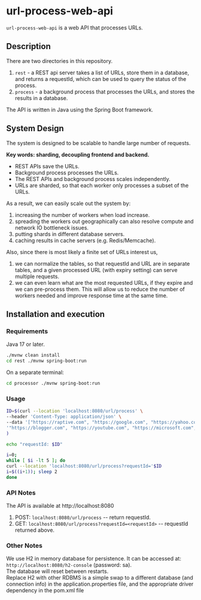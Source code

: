 # url-process-web-api
`url-process-web-api` is a web API that processes URLs.

## Description
There are two directories in this repository.
1. `rest` - a REST api server takes a list of URLs, store them in a database, and returns a requestId, which can be used to query the status of the process.
2. `process` - a background process that processes the URLs, and stores the results in a database.

The API is written in Java using the Spring Boot framework.

## System Design
The system is designed to be scalable to handle large number of requests.

**Key words: sharding, decoupling frontend and backend.**
* REST APIs save the URLs.
* Background process processes the URLs.
* The REST APIs and background process scales independently.
* URLs are sharded, so that each worker only processes a subset of the URLs.

As a result, we can easily scale out the system by:
1. increasing the number of workers when load increase.
2. spreading the workers out geographically can also resolve compute and network IO bottleneck issues.
3. putting shards in different database servers.
4. caching results in cache servers (e.g. Redis/Memcache).

Also, since there is most likely a finite set of URLs interest us, 
1. we can normalize the tables, so that requestId and URL are in separate tables, and a given processed URL (with expiry setting) can serve multiple requests. 
2. we can even learn what are the most requested URLs, if they expire and we can pre-process them. This will allow us to reduce the number of workers needed and improve response time at the same time.


## Installation and execution

### Requirements
Java 17 or later.

```bash
./mvnw clean install
cd rest ./mvnw spring-boot:run
```
On a separate terminal:
```bash
cd processor ./mvnw spring-boot:run
```

### Usage
```bash
ID=$(curl --location 'localhost:8080/url/process' \
--header 'Content-Type: application/json' \
--data '["https://raptive.com", "https://google.com", "https://yahoo.com", "https://facebook.com", '\
'"https://blogger.com", "https://youtube.com", "https://microsoft.com", "https://apple.com", "https://linkedin.com", "https://whatsapp.com", "https://cloudflare.com"]'
)

echo "requestId: $ID"

i=0; 
while [ $i -lt 5 ]; do
curl --location 'localhost:8080/url/process?requestId='$ID
i=$((i+1)); sleep 2
done
```

### API Notes
The API is available at http://localhost:8080
1. POST: `localhost:8080/url/process` -- return requestId.
2. GET: `localhost:8080/url/process?requestId=<requestId>` -- requestId returned above.

### Other Notes
We use H2 in memory database for persistence. It can be accessed at: `http://localhost:8080/h2-console` (password: sa).
<br/>The database will reset between restarts.
<br/>Replace H2 with other RDBMS is a simple swap to a different database (and connection info) in the application.properties file, and the appropriate driver dependency in the pom.xml file